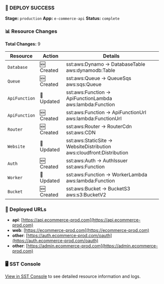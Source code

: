 ### 🚀 DEPLOY SUCCESS

**Stage:** `production`
**App:** `e-commerce-api`
**Status:** `complete`

### 📊 Resource Changes

**Total Changes:** 9

| Resource | Action | Details |
|----------|---------|---------|
| `Database` | 🆕 Created | sst:aws:Dynamo → DatabaseTable aws:dynamodb:Table |
| `Queue` | 🆕 Created | sst:aws:Queue → QueueSqs aws:sqs:Queue |
| `ApiFunction` | 📝 Updated | sst:aws:Function → ApiFunctionLambda aws:lambda:Function |
| `ApiFunction` | 🆕 Created | sst:aws:Function → ApiFunctionUrl aws:lambda:FunctionUrl |
| `Router` | 🆕 Created | sst:aws:Router → RouterCdn sst:aws:CDN |
| `Website` | 📝 Updated | sst:aws:StaticSite → WebsiteDistribution aws:cloudfront:Distribution |
| `Auth` | 🆕 Created | sst:aws:Auth → AuthIssuer sst:aws:Function |
| `Worker` | 📝 Updated | sst:aws:Function → WorkerLambda aws:lambda:Function |
| `Bucket` | 🆕 Created | sst:aws:Bucket → BucketS3 aws:s3:BucketV2 |

### 🔗 Deployed URLs
- **api**: [https://api.ecommerce-prod.com](https://api.ecommerce-prod.com)
- **web**: [https://ecommerce-prod.com](https://ecommerce-prod.com)
- **other**: [https://auth.ecommerce-prod.com/oauth](https://auth.ecommerce-prod.com/oauth)
- **other**: [https://admin.ecommerce-prod.com](https://admin.ecommerce-prod.com)

### 🖥️ SST Console

[View in SST Console](https://sst.dev/u/abc123def) to see detailed resource information and logs.